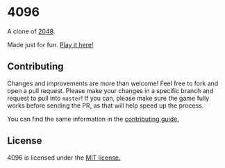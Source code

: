 # 4096
A clone of [2048](https://github.com/gabrielecirulli/2048/tree/master).

Made just for fun. [Play it here!](http://play4096.github.io/)

## Contributing
Changes and improvements are more than welcome! Feel free to fork and open a pull request. Please make your changes in a specific branch and request to pull into `master`! If you can, please make sure the game fully works before sending the PR, as that will help speed up the process.

You can find the same information in the [contributing guide.](https://github.com/play4096/play4096.github.io/blob/master/CONTRIBUTING.md)

## License
4096 is licensed under the [MIT license.](https://github.com/play4096/play4096.github.io/blob/master/LICENSE.txt)
